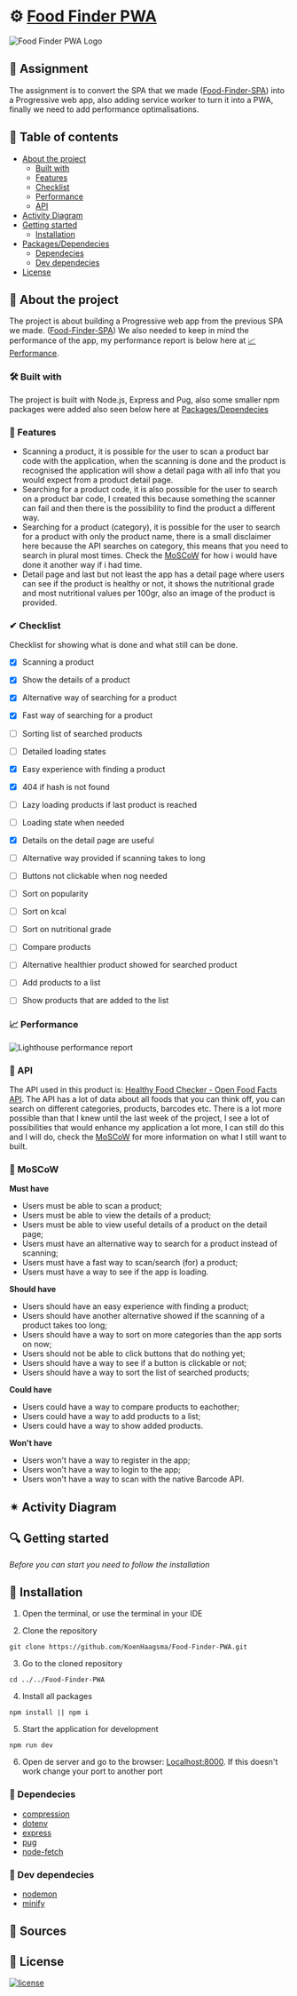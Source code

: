
# ⚙ [Food Finder PWA](https://healthyfoodfinderpwa.herokuapp.com/)
![Food Finder PWA Logo](./readme-images/Logo.png)

## 📂 Assignment
The assignment is to convert the SPA that we made ([Food-Finder-SPA](https://github.com/KoenHaagsma/Food-Finder-SPA)) into a Progressive web app, also adding service worker to turn it into a PWA, finally we need to add performance optimalisations.

## 🧾 Table of contents
-   [About the project](##About-the-project)
      * [Built with](###Built-with)
      * [Features](###Features)
      * [Checklist](###Checklist)
      * [Performance](###Performance)
      * [API](###API)
-   [Activity Diagram](##Activity-Diagram)
-   [Getting started](##Getting-started)
      * [Installation](##Installation)
-   [Packages/Dependecies](##Packages/dependecies)
      * [Dependecies](##Dependecies)
      * [Dev dependecies](##Dev-dependecies)
-   [License](##License)

## 📖 About the project
The project is about building a Progressive web app from the previous SPA we made. ([Food-Finder-SPA](https://github.com/KoenHaagsma/Food-Finder-SPA)) We also needed to keep in mind the performance of the app, my performance report is below here at [📈 Performance](###Performance).

### 🛠 Built with
The project is built with Node.js, Express and Pug, also some smaller npm packages were added also seen below here at [Packages/Dependecies](##Packages/dependecies)

### 🌟 Features
- Scanning a product, it is possible for the user to scan a product bar code with the application, when the scanning is done and the product is recognised the application will show a detail paga with all info that you would expect from a product detail page.
- Searching for a product code, it is also possible for the user to search on a product bar code, I created this because something the scanner can fail and then there is the possibility to find the product a different way.
- Searching for a product (category), it is possible for the user to search for a product with only the product name, there is a small disclaimer here because the API searches on category, this means that you need to search in plural most times. Check the [MoSCoW](###MoSCoW) for how i would have done it another way if i had time.
- Detail page and last but not least the app has a detail page where users can see if the product is healthy or not, it shows the nutritional grade and most nutritional values per 100gr, also an image of the product is provided.

### ✔ Checklist
Checklist for showing what is done and what still can be done.<br>
- [x] Scanning a product
- [x] Show the details of a product
- [x] Alternative way of searching for a product
- [x] Fast way of searching for a product
- [ ] Sorting list of searched products
- [ ] Detailed loading states
- [x] Easy experience with finding a product
- [x] 404 if hash is not found
- [ ] Lazy loading products if last product is reached
- [ ] Loading state when needed
- [x] Details on the detail page are useful
- [ ] Alternative way provided if scanning takes to long
- [ ] Buttons not clickable when nog needed
- [ ] Sort on popularity
- [ ] Sort on kcal
- [ ] Sort on nutritional grade
- [ ] Compare products
- [ ] Alternative healthier product showed for searched product
- [ ] Add products to a list
- [ ] Show products that are added to the list


### 📈 Performance
![Lighthouse performance report](./readme-images/lighthouse_performance.PNG)

### 🔁 API
The API used in this product is: [Healthy Food Checker - Open Food Facts API](https://world.openfoodfacts.org/files/api-documentation.html). The API has a lot of data about all foods that you can think off, you can search on different categories, products, barcodes etc.
There is a lot more possible than that I knew until the last week of the project, I see a lot of possibilities that would enhance my application a lot more, I can still do this and I will do, check the [MoSCoW](###MoSCoW) for more information on what I still want to built.


### 🙌 MoSCoW
**Must have**
- Users must be able to scan a product;
- Users must be able to view the details of a product;
- Users must be able to view useful details of a product on the detail page;
- Users must have an alternative way to search for a product instead of scanning;
- Users must have a fast way to scan/search (for) a product;
- Users must have a way to see if the app is loading.

**Should have**
- Users should have an easy experience with finding a product;
- Users should have another alternative showed if the scanning of a product takes too long;
- Users should have a way to sort on more categories than the app sorts on now;
- Users should not be able to click buttons that do nothing yet;
- Users should have a way to see if a button is clickable or not;
- Users should have a way to sort the list of searched products;

**Could have**
- Users could have a way to compare products to eachother;
- Users could have a way to add products to a list;
- Users could have a way to show added products.

**Won't have**
- Users won't have a way to register in the app;
- Users won't have a way to login to the app;
- Users won't have a way to scan with the native Barcode API.

## ✴ Activity Diagram

## 🔍 Getting started
*Before you can start you need to follow the installation*

## 🔨 Installation
1. Open the terminal, or use the terminal in your IDE

2. Clone the repository
```
git clone https://github.com/KoenHaagsma/Food-Finder-PWA.git
```
3. Go to the cloned repository
```
cd ../../Food-Finder-PWA
```
4. Install all packages
```
npm install || npm i
```
5. Start the application for development
```
npm run dev
```
6. Open de server and go to the browser: [Localhost:8000](http://localhost:8000/). If this doesn't work change your port to another port

### 🧱 Dependecies
- [compression](https://www.npmjs.com/package/compression)
- [dotenv](https://www.npmjs.com/package/dotenv)
- [express](https://www.npmjs.com/package/express)
- [pug](https://www.npmjs.com/package/pug)
- [node-fetch](https://www.npmjs.com/package/node-fetch)

### 🧱 Dev dependecies
- [nodemon](https://www.npmjs.com/package/nodemon)
- [minify](https://www.npmjs.com/package/minify)


## 📑 Sources

## 🔖 License
[![license](https://img.shields.io/github/license/DAVFoundation/captain-n3m0.svg?style=flat-square)]()
